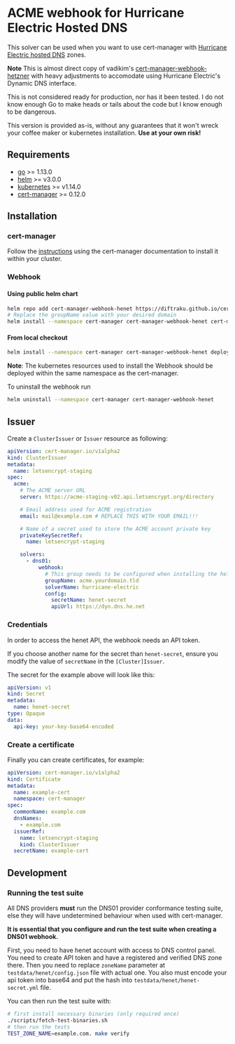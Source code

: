 # ACME webhook for Hurricane Electric Hosted DNS

This solver can be used when you want to use cert-manager with [Hurricane Electric hosted DNS](https://dns.he.net/) zones.

**Note** This is almost direct copy of vadikim's [cert-manager-webhook-hetzner](https://github.com/vadimkim/cert-manager-webhook-hetzner) with heavy adjustments to accomodate using Hurricane Electric's Dynamic DNS interface.

This is not considered ready for production, nor has it been tested. I do not know enough Go to make heads or tails about the code but I know enough to be dangerous.

This version is provided as-is, without any guarantees that it won't wreck your coffee maker or kubernetes installation. **Use at your own risk!**

## Requirements
-   [go](https://golang.org/) >= 1.13.0
-   [helm](https://helm.sh/) >= v3.0.0
-   [kubernetes](https://kubernetes.io/) >= v1.14.0
-   [cert-manager](https://cert-manager.io/) >= 0.12.0

## Installation

### cert-manager

Follow the [instructions](https://cert-manager.io/docs/installation/) using the cert-manager documentation to install it within your cluster.

### Webhook

#### Using public helm chart
```bash
helm repo add cert-manager-webhook-henet https://diftraku.github.io/cert-manager-webhook-henet
# Replace the groupName value with your desired domain
helm install --namespace cert-manager cert-manager-webhook-henet cert-manager-webhook-henet/cert-manager-webhook-henet --set groupName=acme.yourdomain.tld
```

#### From local checkout

```bash
helm install --namespace cert-manager cert-manager-webhook-henet deploy/cert-manager-webhook-henet
```
**Note**: The kubernetes resources used to install the Webhook should be deployed within the same namespace as the cert-manager.

To uninstall the webhook run
```bash
helm uninstall --namespace cert-manager cert-manager-webhook-henet
```

## Issuer

Create a `ClusterIssuer` or `Issuer` resource as following:
```yaml
apiVersion: cert-manager.io/v1alpha2
kind: ClusterIssuer
metadata:
  name: letsencrypt-staging
spec:
  acme:
    # The ACME server URL
    server: https://acme-staging-v02.api.letsencrypt.org/directory

    # Email address used for ACME registration
    email: mail@example.com # REPLACE THIS WITH YOUR EMAIL!!!

    # Name of a secret used to store the ACME account private key
    privateKeySecretRef:
      name: letsencrypt-staging

    solvers:
      - dns01:
          webhook:
            # This group needs to be configured when installing the helm package, otherwise the webhook won't have permission to create an ACME challenge for this API group.
            groupName: acme.yourdomain.tld
            solverName: hurricane-electric
            config:
              secretName: henet-secret
              apiUrl: https://dyn.dns.he.net
```

### Credentials
In order to access the henet API, the webhook needs an API token.

If you choose another name for the secret than `henet-secret`, ensure you modify the value of `secretName` in the `[Cluster]Issuer`.

The secret for the example above will look like this:
```yaml
apiVersion: v1
kind: Secret
metadata:
  name: henet-secret
type: Opaque
data:
  api-key: your-key-base64-encoded
```

### Create a certificate

Finally you can create certificates, for example:

```yaml
apiVersion: cert-manager.io/v1alpha2
kind: Certificate
metadata:
  name: example-cert
  namespace: cert-manager
spec:
  commonName: example.com
  dnsNames:
    - example.com
  issuerRef:
    name: letsencrypt-staging
    kind: ClusterIssuer
  secretName: example-cert
```

## Development

### Running the test suite

All DNS providers **must** run the DNS01 provider conformance testing suite,
else they will have undetermined behaviour when used with cert-manager.

**It is essential that you configure and run the test suite when creating a
DNS01 webhook.**

First, you need to have henet account with access to DNS control panel. You need to create API token and have a registered and verified DNS zone there.
Then you need to replace `zoneName` parameter at `testdata/henet/config.json` file with actual one.
You also must encode your api token into base64 and put the hash into `testdata/henet/henet-secret.yml` file.

You can then run the test suite with:

```bash
# first install necessary binaries (only required once)
./scripts/fetch-test-binaries.sh
# then run the tests
TEST_ZONE_NAME=example.com. make verify
```